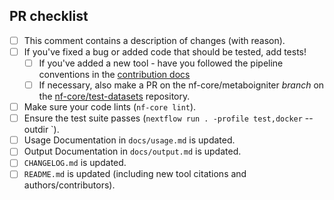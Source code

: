 <!--
# nf-core/metaboigniter pull request

Many thanks for contributing to nf-core/metaboigniter!

Please fill in the appropriate checklist below (delete whatever is not relevant).
These are the most common things requested on pull requests (PRs).

Remember that PRs should be made against the dev branch, unless you're preparing a pipeline release.

Learn more about contributing: [CONTRIBUTING.md](https://github.com/nf-core/metaboigniter/tree/master/.github/CONTRIBUTING.md)
-->
<!-- markdownlint-disable ul-indent -->

## PR checklist

- [ ] This comment contains a description of changes (with reason).
- [ ] If you've fixed a bug or added code that should be tested, add tests!
    - [ ] If you've added a new tool - have you followed the pipeline conventions in the [contribution docs](https://github.com/nf-core/metaboigniter/tree/master/.github/CONTRIBUTING.md)
    - [ ] If necessary, also make a PR on the nf-core/metaboigniter _branch_ on the [nf-core/test-datasets](https://github.com/nf-core/test-datasets) repository.
- [ ] Make sure your code lints (`nf-core lint`).
- [ ] Ensure the test suite passes (`nextflow run . -profile test,docker` --outdir <OUTDIR>`).
- [ ] Usage Documentation in `docs/usage.md` is updated.
- [ ] Output Documentation in `docs/output.md` is updated.
- [ ] `CHANGELOG.md` is updated.
- [ ] `README.md` is updated (including new tool citations and authors/contributors).
